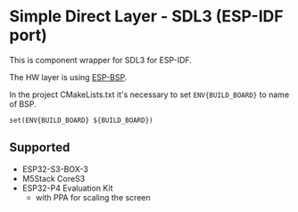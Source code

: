 # Simple Direct Layer - SDL3 (ESP-IDF port)

This is component wrapper for SDL3 for ESP-IDF.

The HW layer is using [ESP-BSP](https://components.espressif.com/components?q=tags:bsp).

In the project CMakeLists.txt it's necessary to set `ENV{BUILD_BOARD}` to name of BSP.

```
set(ENV{BUILD_BOARD} ${BUILD_BOARD})
```

## Supported

- ESP32-S3-BOX-3
- M5Stack CoreS3
- ESP32-P4 Evaluation Kit
  - with PPA for scaling the screen


